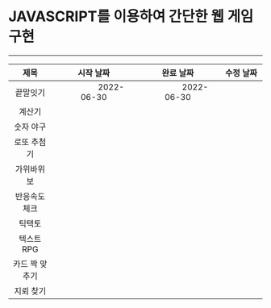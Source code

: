 # JAVASCRIPT를 이용하여 간단한 웹 게임 구현
---
|제목|시작 날짜|완료 날짜|수정 날짜|
|:------:|:-----------:|:-----------:|:-----------:|
|끝말잇기|&nbsp;&nbsp;&nbsp;&nbsp;&nbsp;&nbsp;&nbsp;&nbsp;&nbsp;&nbsp;&nbsp;&nbsp;&nbsp;&nbsp;&nbsp;&nbsp;2022-06-30|&nbsp;&nbsp;&nbsp;&nbsp;&nbsp;&nbsp;&nbsp;&nbsp;&nbsp;&nbsp;&nbsp;&nbsp;&nbsp;&nbsp;&nbsp;&nbsp;2022-06-30|&nbsp;&nbsp;&nbsp;&nbsp;&nbsp;&nbsp;&nbsp;&nbsp;&nbsp;&nbsp;&nbsp;&nbsp;&nbsp;&nbsp;&nbsp;&nbsp;|
|계산기|||
|숫자 야구|||
|로또 추첨기|||
|가위바위보|||
|반응속도 체크|||
|틱택토|||
|텍스트 RPG|||
|카드 짝 맞추기|||
|지뢰 찾기|||
